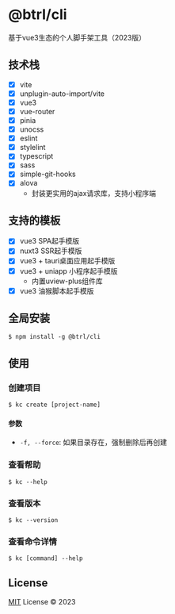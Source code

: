 # @btrl/cli
基于vue3生态的个人脚手架工具（2023版）

## 技术栈
- [x] vite
- [x] unplugin-auto-import/vite
- [x] vue3
- [x] vue-router
- [x] pinia
- [x] unocss
- [x] eslint
- [x] stylelint
- [x] typescript
- [x] sass
- [x] simple-git-hooks
- [x] alova
  - 封装更实用的ajax请求库，支持小程序端

## 支持的模板
- [x] vue3 SPA起手模版
- [x] nuxt3 SSR起手模版
- [x] vue3 + tauri桌面应用起手模版
- [x] vue3 + uniapp 小程序起手模版
  - 内置uview-plus组件库
- [x] vue3 油猴脚本起手模版

## 全局安装

```shell
$ npm install -g @btrl/cli
```

## 使用

### 创建项目

```shell
$ kc create [project-name]
```

#### 参数

- `-f, --force`: 如果目录存在，强制删除后再创建

### 查看帮助

```shell
$ kc --help
```

### 查看版本

```shell
$ kc --version
```
### 查看命令详情
```shell
$ kc [command] --help
```

## License

[MIT](./LICENSE) License &copy; 2023
